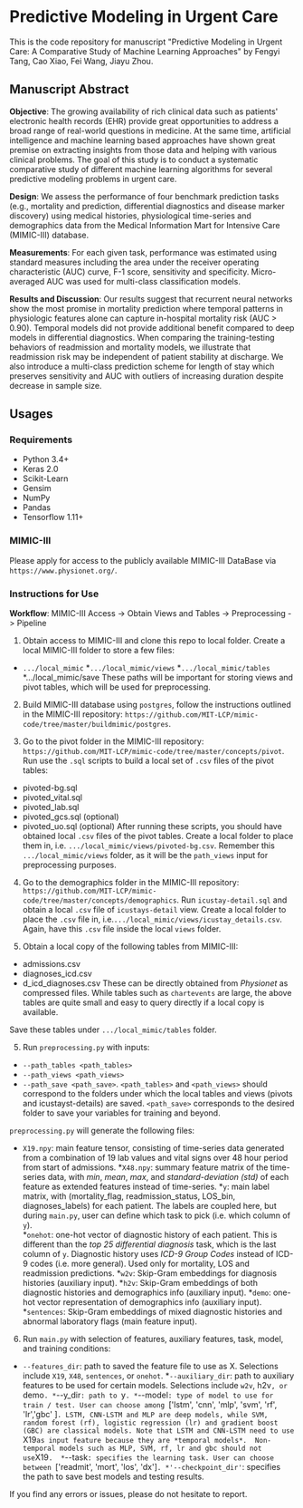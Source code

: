 # Predictive Modeling in Urgent Care

This is the code repository for manuscript "Predictive Modeling in Urgent Care: A Comparative Study of Machine Learning Approaches" by Fengyi Tang, Cao Xiao, Fei Wang, Jiayu Zhou.

## Manuscript Abstract

**Objective**: The growing availability of rich clinical data such as patients' electronic health records (EHR) provide great opportunities to address a broad range of real-world questions in medicine. At the same time, artificial intelligence and machine learning based approaches have shown great premise on extracting insights from those data and helping with various clinical problems. The goal of this study is to conduct a systematic comparative study of different machine learning algorithms for several predictive modeling problems in urgent care. 

**Design**: We assess the performance of four benchmark prediction tasks (e.g., mortality and prediction, differential diagnostics and disease marker discovery) using medical histories, physiological time-series and demographics data from the Medical Information Mart for Intensive Care (MIMIC-III) database.

**Measurements**: For each given task, performance was estimated using standard measures including the area under the receiver operating characteristic (AUC) curve, F-1 score, sensitivity and specificity. Micro-averaged AUC was used for multi-class classification models.

**Results and Discussion**: Our results suggest that recurrent neural networks show the most promise in mortality prediction where temporal patterns in physiologic features alone can capture in-hospital mortality risk (AUC > 0.90). Temporal models did not provide additional benefit compared to deep models in differential diagnostics. When comparing the training-testing behaviors of readmission and mortality models, we illustrate that readmission risk may be independent of patient stability at discharge. We also introduce a multi-class prediction scheme for length of stay which preserves sensitivity and AUC with outliers of increasing duration despite decrease in sample size.

## Usages
### Requirements
* Python 3.4+
* Keras 2.0
* Scikit-Learn
* Gensim
* NumPy
* Pandas
* Tensorflow 1.11+

### MIMIC-III ###
Please apply for access to the publicly available MIMIC-III DataBase via `https://www.physionet.org/`. 

### Instructions for Use ###

**Workflow**: MIMIC-III Access -> Obtain Views and Tables -> Preprocessing -> Pipeline

1. Obtain access to MIMIC-III and clone this repo to local folder. 
Create a local MIMIC-III folder to store a few files:
* `.../local_mimic`
*`.../local_mimic/views`
*`.../local_mimic/tables`
*.../local_mimic/save
These paths will be important for storing views and pivot tables, which will be used for preprocessing.

2. Build MIMIC-III database using `postgres`, follow the instructions outlined in the MIMIC-III repository: 
`https://github.com/MIT-LCP/mimic-code/tree/master/buildmimic/postgres`.

3. Go to the pivot folder in the MIMIC-III repository:
`https://github.com/MIT-LCP/mimic-code/tree/master/concepts/pivot`.
Run use the `.sql` scripts to build a local set of `.csv` files of the pivot tables:
* pivoted-bg.sql 
* pivoted_vital.sql
* pivoted_lab.sql
* pivoted_gcs.sql (optional)
* pivoted_uo.sql (optional)
After running these scripts, you should have obtained local `.csv` files of the pivot tables. 
Create a local folder to place them in, i.e. `.../local_mimic/views/pivoted-bg.csv`. 
Remember this `.../local_mimic/views` folder, as it will be the `path_views` input for preprocessing purposes.

4. Go to the demographics folder in the MIMIC-III repository:
`https://github.com/MIT-LCP/mimic-code/tree/master/concepts/demographics`.
Run `icustay-detail.sql` and obtain a local `.csv` file of `icustays-detail` view. 
Create a local folder to place the `.csv` file in, i.e.`.../local_mimic/views/icustay_details.csv`. 
Again, have this `.csv` file inside the local `views` folder.

4. Obtain a local copy of the following tables from MIMIC-III:
* admissions.csv
* diagnoses_icd.csv
* d_icd_diagnoses.csv
These can be directly obtained from *Physionet* as compressed files. 
While tables such as `chartevents` are large, the above tables are quite small and easy to query directly if a local copy is available. 

Save these tables under `.../local_mimic/tables` folder. 

5. Run `preprocessing.py` with inputs: 
* `--path_tables <path_tables>`
* `--path_views <path_views>`
* `--path_save <path_save>`.
`<path_tables>` and `<path_views>`  should correspond to the folders under which the local tables and views (pivots and icustayst-details) are saved.
 `<path_save>` corresponds to the desired folder to save your variables for training and beyond.
 
 `preprocessing.py` will generate the following files:
 * `X19.npy`: main feature tensor, consisting of time-series data generated from a combination of 19 lab values and vital signs over 48 hour period from start of admissions. 
 *`X48.npy`:  summary feature matrix of the time-series data, with *min*, *mean*, *max*, and *standard-deviation (std)* of each feature as extended features instead of time-series. 
 *`y`: main label matrix, with (mortality_flag, readmission_status, LOS_bin, diagnoses_labels) for each patient. The labels are coupled here, but during `main.py`, user can define which task to pick (i.e. which column of `y`).   
 *`onehot`: one-hot vector of diagnostic history of each patient. This is different than the *top 25 differential diagnosis* task, which is the last column of `y`. Diagnostic history uses *ICD-9 Group Codes* instead of ICD-9 codes (i.e. more general). Used only for mortality, LOS and readmission predictions. 
 *`w2v`: Skip-Gram embeddings for diagnosis histories (auxiliary input). 
 *`h2v`: Skip-Gram embeddings of both diagnostic histories and demographics info (auxiliary input).
 *`demo`: one-hot vector representation of demographics info (auxiliary input).
 *`sentences`: Skip-Gram embeddings of mixed diagnostic histories and abnormal laboratory flags (main feature input).
 
 6. Run `main.py` with selection of features, auxiliary features, task, model, and training conditions:
 * `--features_dir`: path to saved the feature file to use as X. Selections include `X19`, `X48`, `sentences`, or `onehot`.
 *`--auxiliary_dir`: path to auxiliary features to be used for certain models. Selections include `w2v`, h2v`, or `demo`.
 *`--y_dir`: path to `y`.
 *`--model`: type of model to use for train / test. User can choose among `['lstm', 'cnn', 'mlp', 'svm', 'rf', 'lr','gbc' ]`. LSTM, CNN-LSTM and MLP are deep models, while SVM, random forest (rf), logistic regression (lr) and gradient boost (GBC) are classical models. Note that LSTM and CNN-LSTM need to use `X19` as input feature because they are *temporal models*.  Non-temporal models such as MLP, SVM, rf, lr and gbc should not use `X19`. 
 *`--task`: specifies the learning task. User can choose between `['readmit', 'mort', 'los', 'dx']`.
 *'--checkpoint_dir'`: specifies the path to save best models and testing results. 

If you find any errors or issues, please do not hesitate to report. 
 
